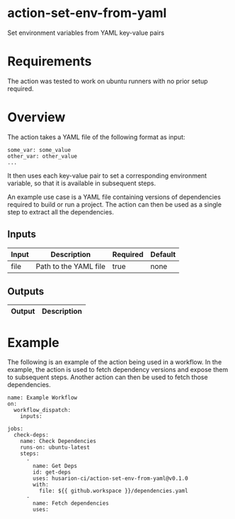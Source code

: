 # action-set-env-from-yaml
Set environment variables from YAML key-value pairs

# Requirements

The action was tested to work on ubuntu runners with no prior setup required.

# Overview

The action takes a YAML file of the following format as input:

```
some_var: some_value
other_var: other_value
...
```

It then uses each key-value pair to set a corresponding environment variable,
so that it is available in subsequent steps.

An example use case is a YAML file containing versions of
dependencies required to build or run a project. The action can then be used
as a single step to extract all the dependencies.

## Inputs

| Input | Description | Required | Default |
|---|---|---|---|
| file  | Path to the YAML file | true | none |

## Outputs

| Output | Description |
|---|---|


# Example

The following is an example of the action being used in a workflow.
In the example, the action is used to fetch dependency versions and
expose them to subsequent steps. Another action can then be used to
fetch those dependencies.

```
name: Example Workflow
on:
  workflow_dispatch:
    inputs:

jobs:
  check-deps:
    name: Check Dependencies
    runs-on: ubuntu-latest
    steps:
      -
        name: Get Deps
        id: get-deps
        uses: husarion-ci/action-set-env-from-yaml@v0.1.0
        with:
          file: ${{ github.workspace }}/dependencies.yaml
      -
        name: Fetch dependencies
        uses: 
```